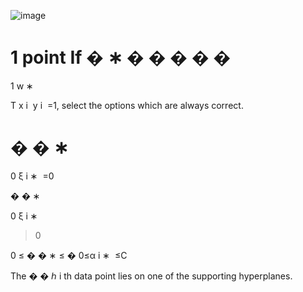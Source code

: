 ![image](https://user-images.githubusercontent.com/89120960/232272712-171246fa-b0e8-4e37-82cc-84b6c810a663.png)

<p>
  
1 point
If 
�
∗
�
�
�
�
�
=
1
w 
∗
  
T
 x 
i
​
 y 
i
​
 =1, select the options which are always correct.


�
�
∗
=
0
ξ 
i
∗
​
 =0


�
�
∗
>
0
ξ 
i
∗
​
 >0


0
≤
�
�
∗
≤
�
0≤α 
i
∗
​
 ≤C


The 
�
�
ℎ
i 
th
  data point lies on one of the supporting hyperplanes.
</p>

